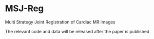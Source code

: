 # MSJ-Reg
Multi Strategy Joint Registration of Cardiac MR Images


The relevant code and data will be released after the paper is published
